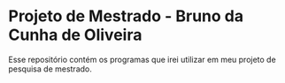 # Projeto de Mestrado - Bruno da Cunha de Oliveira
Esse repositório contém os programas que irei utilizar em meu projeto de pesquisa de mestrado.
